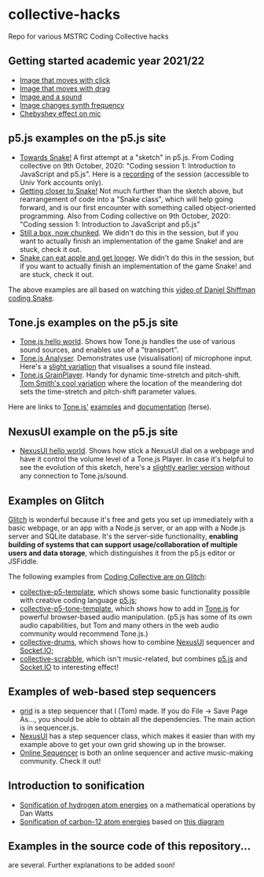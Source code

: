 # collective-hacks
Repo for various MSTRC Coding Collective hacks


## Getting started academic year 2021/22

* [Image that moves with click](https://editor.p5js.org/tomthecollins/sketches/_vkbzxTtS)
* [Image that moves with drag](https://editor.p5js.org/tomthecollins/sketches/z38ib_8qq)
* [Image and a sound](https://editor.p5js.org/tomthecollins/sketches/D8t8f99uf)
* [Image changes synth frequency](https://editor.p5js.org/tomthecollins/sketches/otOSgNhIH)
* [Chebyshev effect on mic](https://editor.p5js.org/tomthecollins/sketches/0L7JkmD_k)

## p5.js examples on the p5.js site

* [Towards Snake!](https://editor.p5js.org/tomthecollins/sketches/DOBzEdnCr) A first attempt at a "sketch" in p5.js. From Coding collective on 9th October, 2020: "Coding session 1: Introduction to JavaScript and p5.js". Here is a [recording](https://drive.google.com/file/d/1oPF4C98j8-oMX6EH-nPd2xRLzY0D2fdq/view?usp=sharing) of the session (accessible to Univ York accounts only).
* [Getting closer to Snake!](https://editor.p5js.org/tomthecollins/sketches/M5fM2NGci) Not much further than the sketch above, but rearrangement of code into a "Snake class", which will help going forward, and is our first encounter with something called object-oriented programming. Also from Coding collective on 9th October, 2020: "Coding session 1: Introduction to JavaScript and p5.js"
* [Still a box, now chunked](https://editor.p5js.org/tomthecollins/sketches/9IXODrgER). We didn't do this in the session, but if you want to actually finish an implementation of the game Snake! and are stuck, check it out.
* [Snake can eat apple and get longer](https://editor.p5js.org/tomthecollins/sketches/RRCmVgPgl). We didn't do this in the session, but if you want to actually finish an implementation of the game Snake! and are stuck, check it out.

The above examples are all based on watching this [video of Daniel Shiffman coding Snake](https://www.youtube.com/watch?v=AaGK-fj-BAM).

## Tone.js examples on the p5.js site

* [Tone.js hello world](https://editor.p5js.org/tomthecollins/sketches/bjjA5a8Cn). Shows how Tone.js handles the use of various sound sources, and enables use of a "transport".
* [Tone.js Analyser](https://editor.p5js.org/tomthecollins/sketches/Gk7kFdV9o). Demonstrates use (visualisation) of microphone input. Here's a [slight variation](https://editor.p5js.org/tomthecollins/sketches/ghLYQ_mf7) that visualises a sound file instead.
* [Tone.js GrainPlayer](https://editor.p5js.org/tomthecollins/sketches/f7ChBUfFI). Handy for dynamic time-stretch and pitch-shift. [Tom Smith's cool variation](https://editor.p5js.org/tomthecollins/sketches/dPSP7vK3T) where the location of the meandering dot sets the time-stretch and pitch-shift parameter values.

Here are links to [Tone.js'](https://tonejs.github.io/) [examples](https://tonejs.github.io/examples/) and [documentation](https://tonejs.github.io/docs/) (terse).

## NexusUI example on the p5.js site

* [NexusUI hello world](https://editor.p5js.org/tomthecollins/sketches/ZTAW0wWWx). Shows how stick a NexusUI dial on a webpage and have it control the volume level of a Tone.js Player. In case it's helpful to see the evolution of this sketch, here's a [slightly earlier version](https://editor.p5js.org/tomthecollins/sketches/gBgu7SCpn) without any connection to Tone.js/sound.

## Examples on Glitch
[Glitch](https://glitch.com/) is wonderful because it's free and gets you set up immediately with a basic webpage, or an app with a Node.js server, or an app with a Node.js server and SQLite database. It's the server-side functionality, **enabling building of systems that can support usage/collaboration of multiple users and data storage**, which distinguishes it from the p5.js editor or JSFiddle.

The following examples from [Coding Collective are on Glitch](https://glitch.com/@tomthecollins/coding-collective):

* [collective-p5-template](https://glitch.com/~collective-p5-template), which shows some basic functionality possible with creative coding language [p5.js](https://p5js.org/reference/);
* [collective-p5-tone-template](https://glitch.com/~collective-p5-tone-template), which shows how to add in [Tone.js](https://tonejs.github.io/) for powerful browser-based audio manipulation. (p5.js has some of its own audio capabilities, but Tom and many others in the web audio community would recommend Tone.js.)
* [collective-drums](https://glitch.com/~collective-drums), which shows how to combine [NexusUI](https://nexus-js.github.io/ui/) sequencer and [Socket.IO](https://socket.io/);
* [collective-scrabble](https://glitch.com/~collective-scrabble), which isn't music-related, but combines [p5.js](https://p5js.org) and [Socket.IO](https://socket.io/) to interesting effect!

## Examples of web-based step sequencers

* [grid](https://tomcollinsresearch.net/mc/ex/grid/) is a step sequencer that I (Tom) made. If you do File -> Save Page As..., you should be able to obtain all the dependencies. The main action is in sequencer.js.
* [NexusUI](https://nexus-js.github.io/ui/) has a step sequencer class, which makes it easier than with my example above to get your own grid showing up in the browser.
* [Online Sequencer](https://onlinesequencer.net/) is both an online sequencer and active music-making community. Check it out!

## Introduction to sonification

* [Sonification of hydrogen atom energies](https://editor.p5js.org/tomthecollins/sketches/LJG_ObSaI) on a mathematical operations by Dan Watts
* [Sonification of carbon-12 atom energies](https://editor.p5js.org/tomthecollins/sketches/LJG_ObSaI) based on [this diagram](https://nucldata.tunl.duke.edu/nucldata/figures/12figs/12_03_2017.png)

## Examples in the source code of this repository...
are several. Further explanations to be added soon!

